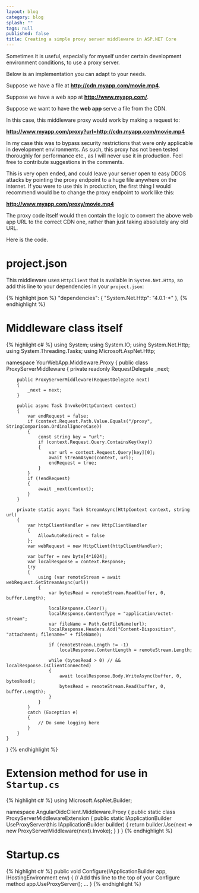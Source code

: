 ```yaml
---
layout: blog
category: blog
splash: ""
tags: null
published: false
title: Creating a simple proxy server middleware in ASP.NET Core
---
```


Sometimes it is useful, especially for myself under certain development environment conditions, to use a proxy server.

Below is an implementation you can adapt to your needs.

Suppose we have a file at **http://cdn.myapp.com/movie.mp4**.

Suppose we have a web app at **http://www.myapp.com/**.

Suppose we want to have the **web app** serve a file from the CDN.

In this case, this middleware proxy would work by making a request to:

**http://www.myapp.com/proxy?url=http://cdn.myapp.com/movie.mp4**

In my case this was to bypass security restrictions that were only applicable in development environments. As such, this proxy has not been tested thoroughly for performance etc., as I will never use it in production. Feel free to contribute suggestions in the comments.

This is very open ended, and could leave your server open to easy DDOS attacks by pointing the proxy endpoint to a huge file anywhere on the internet. If you were to use this in production, the first thing I would recommend would be to change the proxy endpoint to work like this:

**http://www.myapp.com/proxy/movie.mp4**

The proxy code itself would then contain the logic to convert the above web app URL to the correct CDN one, rather than just taking absolutely any old URL.

Here is the code.

# project.json

This middleware uses `HttpClient` that is available in `System.Net.Http`, so add this line to your dependencies in your `project.json`:

{% highlight json %}
  "dependencies": {
    "System.Net.Http": "4.0.1-*"
  },
{% endhighlight %}

# Middleware class itself

{% highlight c# %}
using System;
using System.IO;
using System.Net.Http;
using System.Threading.Tasks;
using Microsoft.AspNet.Http;

namespace YourWebApp.Middleware.Proxy
{
    public class ProxyServerMiddleware
    {
        private readonly RequestDelegate _next;

        public ProxyServerMiddleware(RequestDelegate next)
        {
            _next = next;
        }

        public async Task Invoke(HttpContext context)
        {
            var endRequest = false;
            if (context.Request.Path.Value.Equals("/proxy", StringComparison.OrdinalIgnoreCase))
            {
                const string key = "url";
                if (context.Request.Query.ContainsKey(key))
                {
                    var url = context.Request.Query[key][0];
                    await StreamAsync(context, url);
                    endRequest = true;
                }
            }
            if (!endRequest)
            {
                await _next(context);
            }
        }

        private static async Task StreamAsync(HttpContext context, string url)
        {
            var httpClientHandler = new HttpClientHandler
            {
                AllowAutoRedirect = false
            };
            var webRequest = new HttpClient(httpClientHandler);

            var buffer = new byte[4*1024];
            var localResponse = context.Response;
            try
            {
                using (var remoteStream = await webRequest.GetStreamAsync(url))
                {
                    var bytesRead = remoteStream.Read(buffer, 0, buffer.Length);

                    localResponse.Clear();
                    localResponse.ContentType = "application/octet-stream";
                    var fileName = Path.GetFileName(url);
                    localResponse.Headers.Add("Content-Disposition", "attachment; filename=" + fileName);

                    if (remoteStream.Length != -1)
                        localResponse.ContentLength = remoteStream.Length;

                    while (bytesRead > 0) // && localResponse.IsClientConnected)
                    {
                        await localResponse.Body.WriteAsync(buffer, 0, bytesRead);
                        bytesRead = remoteStream.Read(buffer, 0, buffer.Length);
                    }
                }
            }
            catch (Exception e)
            {
                // Do some logging here
            }
        }
    }
}
{% endhighlight %}

# Extension method for use in `Startup.cs`

{% highlight c# %}
using Microsoft.AspNet.Builder;

namespace AngularOidcClient.Middleware.Proxy
{
    public static class ProxyServerMiddlewareExtension
    {
        public static IApplicationBuilder UseProxyServer(this IApplicationBuilder builder)
        {
            return builder.Use(next => new ProxyServerMiddleware(next).Invoke);
        }
    }
}
{% endhighlight %}

# Startup.cs

{% highlight c# %}
    public void Configure(IApplicationBuilder app, IHostingEnvironment env)
    {
        // Add this line to the top of your Configure method
        app.UseProxyServer();
        ...
    }
{% endhighlight %}